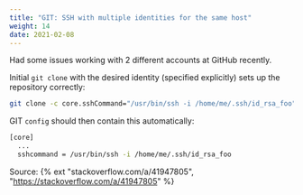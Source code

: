 ```yaml
---
title: "GIT: SSH with multiple identities for the same host"
weight: 14
date: 2021-02-08
---
```


Had some issues working with 2 different accounts at GitHub recently.

Initial `git clone` with the desired identity (specified explicitly) sets up the repository correctly:

```bash
git clone -c core.sshCommand="/usr/bin/ssh -i /home/me/.ssh/id_rsa_foo" git@github.com:me/repo.git
```

GIT `config` should then contain this automatically:

```bash
[core]
  ...
  sshcommand = /usr/bin/ssh -i /home/me/.ssh/id_rsa_foo
```

Source: {% ext "stackoverflow.com/a/41947805", "https://stackoverflow.com/a/41947805" %}